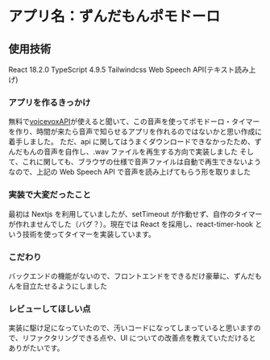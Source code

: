 # アプリ名：ずんだもんポモドーロ

## 使用技術

React 18.2.0
TypeScript 4.9.5
Tailwindcss
Web Speech API(テキスト読み上げ)

### アプリを作るきっかけ

無料で[voicevoxAPI](https://voicevox.github.io/voicevox_engine/api/)が使えると聞いて、この音声を使ってポモドーロ・タイマーを作り、時間が来たら音声で知らせるアプリを作れるのではないかと思い作成に着手しました。
ただ、api に関してはうまくダウンロードできなかったため、ずんだもんの音声を自作し、.wav ファイルを再生する方向で実装しました
そして、これに関しても、ブラウザの仕様で音声ファイルは自動で再生できないようなので、上記の Web Speech API で音声を読み上げてもらう形を取りました

### 実装で大変だったこと

最初は Nextjs を利用していましたが、setTimeout が作動せず、自作のタイマーが作れませんでした（バグ？）。現在では React を採用し、react-timer-hook という技術を使ってタイマーを実装しています。

### こだわり

バックエンドの機能がないので、フロントエンドをできるだけ豪華に、ずんだもんを目立たせるようにしました

### レビューしてほしい点

実装に駆け足になっていたので、汚いコードになってしまっていると思いますので、リファクタリングできる点や、UI についての改善点を教えていただけるとありがたいです。
